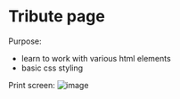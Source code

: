 # Tribute page

Purpose:
- learn to work with various html elements
- basic css styling

Print screen:
![image](https://user-images.githubusercontent.com/108252343/221907807-d036a88a-9936-4c08-b77e-7d0966aa32a1.png)
